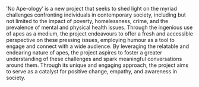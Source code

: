 ’No Ape-ology’ is a new project that seeks to shed light on the myriad challenges confronting individuals in contemporary society, including but not limited to the impact of poverty, homelessness, crime, and the prevalence of mental and physical health issues. Through the ingenious use of apes as a medium, the project endeavours to offer a fresh and accessible perspective on these pressing issues, employing humour as a tool to engage and connect with a wide audience. By leveraging the relatable and endearing nature of apes, the project aspires to foster a greater understanding of these challenges and spark meaningful conversations around them. Through its unique and engaging approach, the project aims to serve as a catalyst for positive change, empathy, and awareness in society.